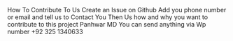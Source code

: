 How To Contribute To Us Create an Issue on Github Add you phone number or email and tell us to Contact You Then Us how and why you want to contribute to this project Panhwar  MD You can send anything via Wp  number +92 325 1340633
